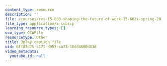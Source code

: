 ```yaml
---
content_type: resource
description: ''
file: /courses/res-15-003-shaping-the-future-of-work-15-662x-spring-2016/6ff85d25c171d955ca2316dd4600d83d_ADWGuj3nDQo.srt
file_type: application/x-subrip
learning_resource_types: []
ocw_type: OCWFile
resourcetype: Other
title: 3play caption file
uid: 6ff85d25-c171-d955-ca23-16dd4600d83d
video_metadata:
  youtube_id: null
---
```

